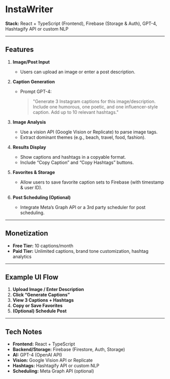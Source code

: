 # InstaWriter

**Stack:** React + TypeScript (Frontend), Firebase (Storage & Auth), GPT-4, Hashtagify API or custom NLP

---

## Features

1. **Image/Post Input**
    - Users can upload an image or enter a post description.

2. **Caption Generation**
    - Prompt GPT-4:  
      > "Generate 3 Instagram captions for this image/description. Include one humorous, one poetic, and one influencer-style caption. Add up to 10 relevant hashtags."

3. **Image Analysis**
    - Use a vision API (Google Vision or Replicate) to parse image tags.
    - Extract dominant themes (e.g., beach, travel, food, fashion).

4. **Results Display**
    - Show captions and hashtags in a copyable format.
    - Include “Copy Caption” and “Copy Hashtags” buttons.

5. **Favorites & Storage**
    - Allow users to save favorite caption sets to Firebase (with timestamp & user ID).

6. **Post Scheduling (Optional)**
    - Integrate Meta’s Graph API or a 3rd party scheduler for post scheduling.

---

## Monetization

- **Free Tier:** 10 captions/month
- **Paid Tier:** Unlimited captions, brand tone customization, hashtag analytics

---

## Example UI Flow

1. **Upload Image / Enter Description**  
2. **Click “Generate Captions”**  
3. **View 3 Captions + Hashtags**  
4. **Copy or Save Favorites**  
5. **(Optional) Schedule Post**  

---

## Tech Notes

- **Frontend:** React + TypeScript
- **Backend/Storage:** Firebase (Firestore, Auth, Storage)
- **AI:** GPT-4 (OpenAI API)
- **Vision:** Google Vision API or Replicate
- **Hashtags:** Hashtagify API or custom NLP
- **Scheduling:** Meta Graph API (optional)
